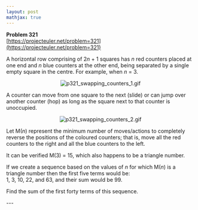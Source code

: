 ```yaml
---
layout: post
mathjax: true
---
```

**Problem 321**  
[https://projecteuler.net/problem=321](https://projecteuler.net/problem=321)

<p>A horizontal row comprising of 2<var>n</var> + 1 squares has <var>n</var> red counters placed at one end and <var>n</var> blue counters at the other end, being separated by a single empty square in the centre. For example, when <var>n</var> = 3.</p>

<p></p><div align="center"><img src="project/images/p321_swapping_counters_1.gif" alt="p321_swapping_counters_1.gif" /></div>

<p>A counter can move from one square to the next (slide) or can jump over another counter (hop) as long as the square next to that counter is unoccupied.</p>

<p></p><div align="center"><img src="project/images/p321_swapping_counters_2.gif" alt="p321_swapping_counters_2.gif" /></div>

<p>Let M(<var>n</var>) represent the minimum number of moves/actions to completely reverse the positions of the coloured counters; that is, move all the red counters to the right and all the blue counters to the left.</p>
<p>It can be verified M(3) = 15, which also happens to be a triangle number.</p>

<p>If we create a sequence based on the values of <var>n</var> for which M(<var>n</var>) is a triangle number then the first five terms would be:
<br />1, 3, 10, 22, and 63, and their sum would be 99.</p>

<p>Find the sum of the first forty terms of this sequence.</p>
---
